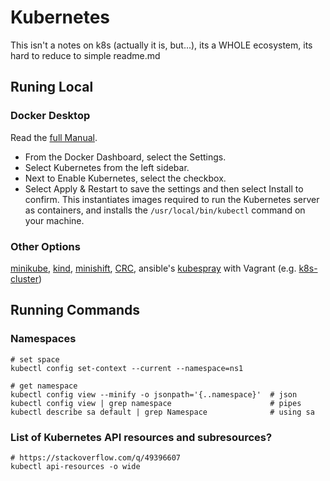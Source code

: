 <!-- weight: 2 -->

# Kubernetes

<div class="alert alert-primary" role="alert">
This isn't a notes on k8s (actually it is, but...), its a WHOLE ecosystem, its hard to reduce to simple readme.md
</div>

## Runing Local

### Docker Desktop

Read the [full Manual](https://docs.docker.com/desktop/kubernetes/).

- From the Docker Dashboard, select the Settings.
- Select Kubernetes from the left sidebar.
- Next to Enable Kubernetes, select the checkbox.
- Select Apply & Restart to save the settings and then select Install to confirm. This instantiates images required to run the Kubernetes server as containers, and installs the `/usr/local/bin/kubectl` command on your machine.

### Other Options

[minikube](local/readme.md#minikube), [kind](local/readme.md#Kind), [minishift](https://github.com/minishift/minishift), [CRC](https://github.com/crc-org/crc), ansible's [kubespray](https://github.com/kubernetes-sigs/kubespray) with Vagrant (e.g. [k8s-cluster](https://github.com/butuzov/k8s-cluster))

## Running Commands

### Namespaces

```
# set space
kubectl config set-context --current --namespace=ns1

# get namespace
kubectl config view --minify -o jsonpath='{..namespace}'  # json
kubectl config view | grep namespace                      # pipes
kubectl describe sa default | grep Namespace              # using sa
```

### List of Kubernetes API resources and subresources?

```shell
# https://stackoverflow.com/q/49396607
kubectl api-resources -o wide
```
